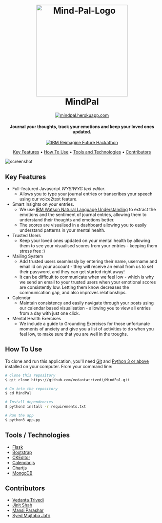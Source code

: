  
<h1 align="center">
  <br>
  <a href="https://mindpal.herokuapp.com/"><img src="https://i.ibb.co/4R22KF4/Mind-Pal-Logo.png" alt="Mind-Pal-Logo" width = "300"></a>
  <br>
  MindPal
</h1>
<p align = "center">
<a href="https://mindpal.herokuapp.com/">
    <img src="https://img.shields.io/badge/-View Live-green.svg"
         alt="mindpal.herokuapp.com">
  </a>
  </p>
<h4 align="center">Journal your thoughts, track your emotions and keep your loved ones updated.</h4>

<p align="center">
  <a href="https://www.hackerearth.com/challenges/hackathon/reimaginefuture-hackathon/">
    <img src="https://img.shields.io/badge/IBM-Reimagine <Future> Hackathon-orange.svg"
         alt="IBM Reimagine Future Hackathon">
  </a>
  
</p>

<p align="center">
  <a href="#key-features">Key Features</a> •
  <a href="#how-to-use">How To Use</a> •
  <a href="#tools--technologies">Tools and Technologies</a> •
  <a href="#Contributors">Contributors</a> 
</p>

![screenshot](https://i.ibb.co/rZQKYP4/MindPal.gif)

## Key Features

* Full-featured Javascript _WYSIWYG text editor_.
  - Allows you to type your journal entries or transcribes your speech using our voice2text feature.
* Smart Insights on your entries.
	* We use [IBM Watson Natural Language Understanding](https://www.ibm.com/in-en/cloud/watson-natural-language-understanding) to extract the emotions and the sentiment of journal entries, allowing them to understand their thoughts and emotions better.
	* The scores are visualised in a dashboard allowing you to easily understand patterns in your mental health.
* Trusted Users
  - Keep your loved ones updated on your mental health by allowing them to see your visualised scores from your entries - keeping them stress free :)
* Mailing System
	* Add trusted users seamlessly by entering their name, username and email id on your account - they will receive an email from us to set their password, and they can get started right away!
	* It can be difficult to communicate when we feel low - which is why we send an email to your trusted users when your emotional scores are consistently low. Letting them know decreases the communication gap, and also improves relationships.
* Calendar 
	* Maintain consistency and easily navigate through your posts using our calendar based visualisation - allowing you to view all entries from a day with just one click.
* Mental Health Exercises
	* We include a guide to Grounding Exercises for those unfortunate moments of anxiety and give you a list of activities to do when you feel low, to make sure that you are well in the troughs.


## How To Use

To clone and run this application, you'll need [Git](https://git-scm.com) and [Python 3 or above](https://www.python.org/downloads/) installed on your computer. From your command line:

```bash
# Clone this repository
$ git clone https://github.com/vedantatrivedi/MindPal.git

# Go into the repository
$ cd MindPal

# Install dependencies
$ python3 install -r requirements.txt

# Run the app
$ python3 app.py
```
## Tools / Technologies


- [Flask](https://flask.palletsprojects.com/en/2.0.x/)
- [Bootstrap](https://getbootstrap.com/)
- [CKEditor](https://ckeditor.com/)
- [Calendar.js](https://fullcalendar.io/)
-  [Chartjs](https://www.chartjs.org/)
- [MongoDB](https://www.mongodb.com/)


## Contributors

- [Vedanta Trivedi](https://github.com/vedantatrivedi) 
- [Jinit Shah](https://github.com/jinit24) 
- [Mansi Parashar](https://github.com/mansiparashar00)
- [Syed Mujtaba Jafri](https://github.com/mujtaba1747)

